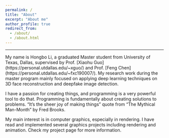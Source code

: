 ```yaml
---
permalink: /
title: "About"
excerpt: "About me"
author_profile: true
redirect_from: 
  - /about/
  - /about.html
---
```

<hr>
My name is Hongbo Li, a graduated Master student from University of Texas, Dallas, supervised by Prof. [Xiaohu Guo](https://personal.utdallas.edu/~xguo/) and Prof. [Feng Chen](https://personal.utdallas.edu/~fxc190007/). My research work during the master program mainly focused on applying deep learning techniques on 3D face reconstruction and deepfake image detection.

I have a passion for creating things, and programming is a very powerful tool to do that. Programming is fundamentally about creating solutions to problems. “It’s the sheer joy of making things” quote from “The Mythical Man-Month” by Fred Brooks.

My main interest is in computer graphics, especially in rendering. I have read and implemented several graphics projects including rendering and animation. Check my project page for more information.
